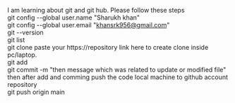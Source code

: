 I am learning about git and git hub.
Please follow these steps
<br>
git config --global user.name "Sharukh khan"
<br>
git config --global user.email "khansrk956@gmail.com"
<br>
git --version
<br>
git list
<br>
git clone paste your https://repository link here to create clone inside pc/laptop.
<br>
git add 
<br>
git commit -m "then message which was related to update or modified file"
<br>
then after add and comming push the code local machine to github account repository
<br>
git push origin main

